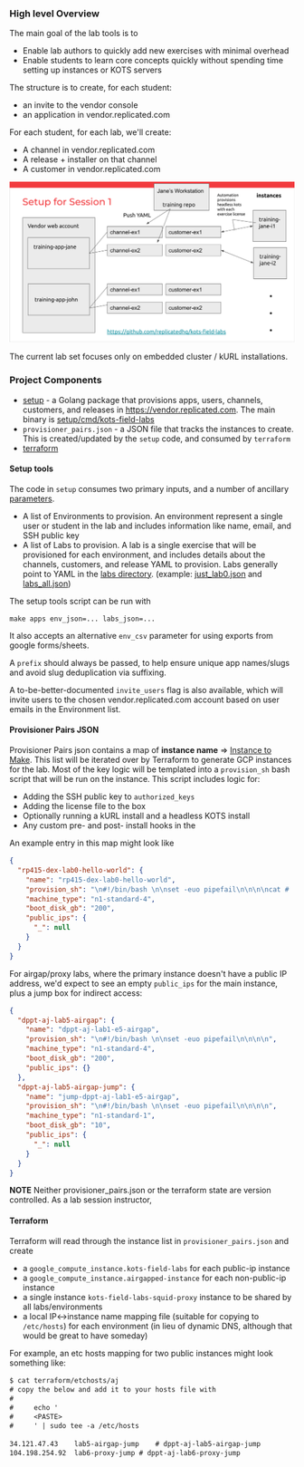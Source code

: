 



### High level Overview

The main goal of the lab tools is to 

* Enable lab authors to quickly add new exercises with minimal overhead
* Enable students to learn core concepts quickly without spending time setting up instances or KOTS servers


The structure is to create, for each student:

* an invite to the vendor console
* an application in vendor.replicated.com

For each student, for each lab, we'll create:
* A channel in vendor.replicated.com
* A release + installer on that channel
* A customer in vendor.replicated.com

![lab-arch-slide](./img/lab-arch-slide.png)

The current lab set focuses only on embedded cluster / kURL installations.

### Project Components

* [setup](../setup) - a Golang package that provisions apps, users, channels, customers, and releases in https://vendor.replicated.com. The main binary is [setup/cmd/kots-field-labs](../setup/cmd/kots-field-labs)
* `provisioner_pairs.json` - a JSON file that tracks the instances to create. This is created/updated by the `setup` code, and consumed by `terraform`
* [terraform](../terraform)



#### Setup tools

The code in `setup` consumes two primary inputs, and a number of ancillary [parameters](../setup/cmd/kots-field-labs/param.go).

* A list of Environments to provision. An environment represent a single user or student in the lab and includes information
  like name, email, and SSH public key
* A list of Labs to provision. A lab is a single exercise that will be provisioned for each environment, and includes details
  about the channels, customers, and release YAML to provision. Labs generally point to YAML in the [labs directory](../labs).
  (example: [just_lab0.json](../just_lab0.json) and [labs_all.json](../labs_all.json))
  
The setup tools script can be run with

```shell
make apps env_json=... labs_json=...
```

It also accepts an alternative `env_csv` parameter for using exports from google forms/sheets.

A `prefix` should always be passed, to help ensure unique app names/slugs and avoid slug deduplication via suffixing.

A to-be-better-documented `invite_users` flag is also available, which will invite users to the chosen vendor.replicated.com 
account based on user emails in the Environment list.

#### Provisioner Pairs JSON

Provisioner Pairs json contains a map of **instance name** => [Instance to Make](../setup/pkg/fieldlabs/environment_create.go#L73). 
This list will be iterated over by Terraform to generate GCP instances for the lab.
Most of the key logic will be templated into a `provision_sh` bash script that will be run on the instance. This script includes logic for:

* Adding the SSH public key to `authorized_keys`
* Adding the license file to the box
* Optionally running a kURL install and a headless KOTS install
* Any custom pre- and post- install hooks in the

An example entry in this map might look like

```json
{
  "rp415-dex-lab0-hello-world": {
    "name": "rp415-dex-lab0-hello-world",
    "provision_sh": "\n#!/bin/bash \n\nset -euo pipefail\n\n\n\ncat # ... rest of provisioner script",
    "machine_type": "n1-standard-4",
    "boot_disk_gb": "200",
    "public_ips": {
      "_": null
    }
  }
}
```

For airgap/proxy labs, where the primary instance doesn't have a public IP address, we'd expect to see an empty `public_ips` for the main instance, plus a jump box for indirect access:

```json
{
  "dppt-aj-lab5-airgap": {
    "name": "dppt-aj-lab1-e5-airgap",
    "provision_sh": "\n#!/bin/bash \n\nset -euo pipefail\n\n\n\n",
    "machine_type": "n1-standard-4",
    "boot_disk_gb": "200",
    "public_ips": {}
  },
  "dppt-aj-lab5-airgap-jump": {
    "name": "jump-dppt-aj-lab1-e5-airgap",
    "provision_sh": "\n#!/bin/bash \n\nset -euo pipefail\n\n\n\n",
    "machine_type": "n1-standard-1",
    "boot_disk_gb": "10",
    "public_ips": {
      "_": null
    }
  }
}
```

**NOTE** Neither provisioner_pairs.json or the terraform state are version controlled. As a lab session instructor,

#### Terraform

Terraform will read through the instance list in `provisioner_pairs.json` and create

* a `google_compute_instance.kots-field-labs` for each public-ip instance
* a `google_compute_instance.airgapped-instance` for each non-public-ip instance
* a single instance `kots-field-labs-squid-proxy` instance to be shared by all labs/environments
* a local IP<->instance name mapping file (suitable for copying to `/etc/hosts`) for each environment
  (in lieu of dynamic DNS, although that would be great to have someday)
  

For example, an etc hosts mapping for two public instances might look something like:

```text
$ cat terraform/etchosts/aj
# copy the below and add it to your hosts file with
#
#     echo '
#     <PASTE>
#     ' | sudo tee -a /etc/hosts

34.121.47.43	lab5-airgap-jump	# dppt-aj-lab5-airgap-jump
104.198.254.92	lab6-proxy-jump	# dppt-aj-lab6-proxy-jump
```


  


